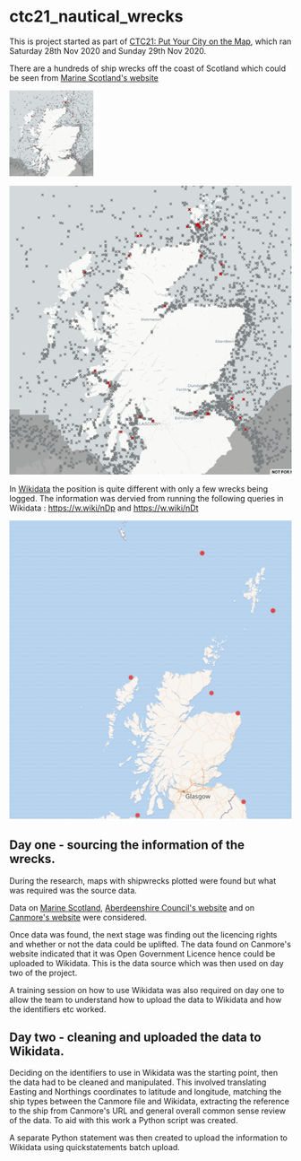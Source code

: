 # ctc21_nautical_wrecks

This is project started as part of [CTC21: Put Your City on the Map](https://github.com/CodeTheCity/CTC21), which ran Saturday 28th Nov 2020 and Sunday 29th Nov 2020.

There are a hundreds of ship wrecks off the coast of Scotland which could be seen from [Marine Scotland's website](https://marinescotland.atkinsgeospatial.com/nmpi/default.aspx?layers=577)

<img src="/CTC21/MarineScotlandWrecks.png" width="150">

![Marine Scotland Wrecks extract](/CTC21/MarineScotlandWrecks.png)

In [Wikidata](https://www.wikidata.org/wiki/Wikidata:Main_Page) the position is quite different with only a few wrecks being logged. The information was dervied from running the following queries in Wikidata : https://w.wiki/nDp and https://w.wiki/nDt

![Wikidata extract](/CTC21/Wikidata_start.png)

## Day one - sourcing the information of the wrecks. 
During the research, maps with shipwrecks plotted were found but what was required was the source data.

Data on [Marine Scotland](http://marine.gov.scot/information/wrecks-hes), [Aberdeenshire Council's website](https://online.aberdeenshire.gov.uk/smrpub/master/search.aspx) and on [Canmore's website](http://portal.historicenvironment.scot/downloads/canmore) were considered. 

Once data was found, the next stage was finding out the licencing rights and whether or not the data could be uplifted. The data found on Canmore's website indicated that it was Open Government Licence hence could be uploaded to Wikidata. This is the data source which was then used on day two of the project. 

A training session on how to use Wikidata was also required on day one to allow the team to understand how to upload the data to Wikidata and how the identifiers etc worked.

## Day two - cleaning and uploaded the data to Wikidata. 
Deciding on the identifiers to use in Wikidata was the starting point, then the data had to be cleaned and manipulated. This involved translating Easting and Northings coordinates to latitude and longitude, matching the ship types between the Canmore file and Wikidata, extracting the reference to the ship from Canmore's URL and general overall common sense review of the data. To aid with this work a Python script was created. 

A separate Python statement was then created to upload the information to Wikidata using quickstatements batch upload. 




